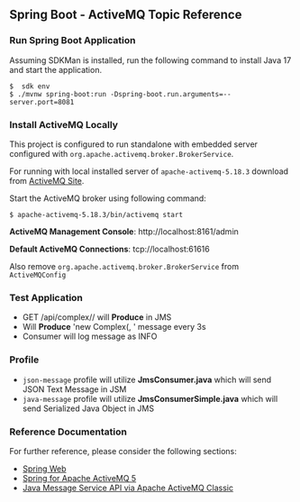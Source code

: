 ## Spring Boot - ActiveMQ Topic Reference




### Run Spring Boot Application
Assuming SDKMan is installed, run the following command to install Java 17 and start the application.
```shell
$  sdk env
$ ./mvnw spring-boot:run -Dspring-boot.run.arguments=--server.port=8081
```

### Install ActiveMQ Locally
This project is configured to run standalone with embedded server configured with `org.apache.activemq.broker.BrokerService`.

For running with local installed server of
`apache-activemq-5.18.3` download from [ActiveMQ Site](https://activemq.apache.org/components/classic/download/).

Start the ActiveMQ broker using following command:
```shell
$ apache-activemq-5.18.3/bin/activemq start
```

**ActiveMQ Management Console**: http://localhost:8161/admin

**Default ActiveMQ Connections**: tcp://localhost:61616

Also remove `org.apache.activemq.broker.BrokerService` from `ActiveMQConfig`

### Test Application

* GET /api/complex/<int>/<int> will **Produce** <Complex> in JMS
* Will **Produce** 'new Complex(<RandomInt>, <RandomInt>' message every 3s
* Consumer will log message as INFO  

### Profile

* `json-message` profile will utilize **JmsConsumer.java** which will send JSON Text Message in JSM
* `java-message` profile will utilize **JmsConsumerSimple.java** which will send Serialized Java Object in JMS

### Reference Documentation
For further reference, please consider the following sections:

* [Spring Web](https://docs.spring.io/spring-boot/docs/3.2.0/reference/htmlsingle/index.html#web)
* [Spring for Apache ActiveMQ 5](https://docs.spring.io/spring-boot/docs/3.2.0/reference/htmlsingle/index.html#messaging.jms.activemq)
* [Java Message Service API via Apache ActiveMQ Classic](https://spring.io/guides/gs/messaging-jms/)